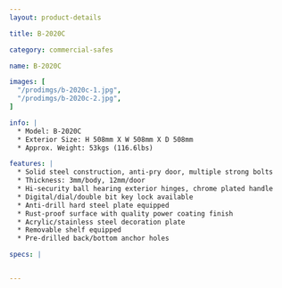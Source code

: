 ```yaml
---
layout: product-details

title: B-2020C

category: commercial-safes

name: B-2020C

images: [
  "/prodimgs/b-2020c-1.jpg",
  "/prodimgs/b-2020c-2.jpg",
]

info: |
  * Model: B-2020C
  * Exterior Size: H 508mm X W 508mm X D 508mm
  * Approx. Weight: 53kgs (116.6lbs)

features: |
  * Solid steel construction, anti-pry door, multiple strong bolts
  * Thickness: 3mm/body, 12mm/door
  * Hi-security ball hearing exterior hinges, chrome plated handle
  * Digital/dial/double bit key lock available
  * Anti-drill hard steel plate equipped
  * Rust-proof surface with quality power coating finish
  * Acrylic/stainless steel decoration plate
  * Removable shelf equipped
  * Pre-drilled back/bottom anchor holes

specs: |


---
```



